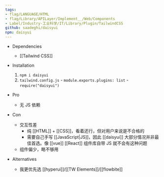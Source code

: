 ```yaml
---
tags:
- flag/LANGUAGE/HTML
- flag/Library/APILayer/Implement__/Web/Components
- Label/Industry-工业科学/IT/Library/Plugin/TailwindCSS
github: saadeghi/daisyui
npm: daisyui
---
```


- Dependencies
    - [[Tailwind CSS]]

- Installation
    1. `npm i daisyui`
    2. `tailwind.config.js` - `module.exports.plugins: list` - `require("daisyui")`

- Pro
    - 无 JS 依赖

- Con
    - 交互性差
        - 纯 [[HTML]] + [[CSS]]，看着还行，但对用户来说是不合格的
        - 需要自己手写 [[JavaScript|JS]]，因此 [[daisyui]] 大部分情况并非最佳首选。像 [[vue]] [[React]] 组件库自带 JS 就不会有这种问题
    - 组件偏少，略不够用

- Alternatives
    - 我更优先选 [[hyperui]]/[[TW Elements]]/[[flowbite]]
